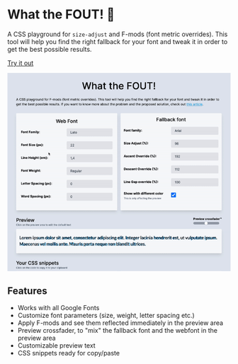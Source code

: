 # What the FOUT! 🤌

A CSS playground for `size-adjust` and F-mods (font metric overrides). This tool will help you find the right fallback for your font and tweak it in order to get the best possible results.

[Try it out](https://antoniocosentino.github.io/what-the-fout/)

![WTF demo](/public/demo.gif)

## Features

- Works with all Google Fonts
- Customize font parameters (size, weight, letter spacing etc.)
- Apply F-mods and see them reflected immediately in the preview area
- Preview crossfader, to "mix" the fallback font and the webfont in the preview area
- Customizable preview text
- CSS snippets ready for copy/paste
